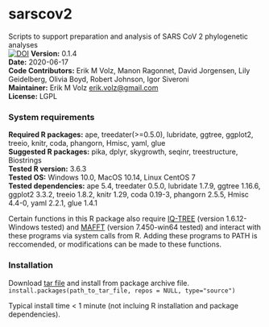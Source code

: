 # sarscov2
Scripts to support preparation and analysis of SARS CoV 2 phylogenetic analyses   
[![DOI](https://zenodo.org/badge/335401763.svg)](https://zenodo.org/badge/latestdoi/335401763)
**Version:** 0.1.4  
**Date:** 2020-06-17  
**Code Contributors:** Erik M Volz, Manon Ragonnet, David Jorgensen, Lily Geidelberg, Olivia Boyd, Robert Johnson, Igor Siveroni  
**Maintainer:** Erik M Volz <erik.volz@gmail.com>  
**License:** LGPL

### System requirements
**Required R packages:** ape, treedater(>=0.5.0), lubridate, ggtree, ggplot2, treeio, knitr, coda, phangorn, Hmisc, yaml, glue  
**Suggested R packages:** pika, dplyr, skygrowth, seqinr, treestructure, Biostrings  
**Tested R version:** 3.6.3  
**Tested OS:** Windows 10.0, MacOS 10.14, Linux CentOS 7  
**Tested dependencies:** ape 5.4, treedater 0.5.0, lubridate 1.7.9, ggtree 1.16.6, ggplot2 3.3.2, treeio 1.8.2, knitr 1.29, coda 0.19-3, phangorn 2.5.5, Hmisc 4.4-0, yaml 2.2.1, glue 1.4.1  

Certain functions in this R package also require [IQ-TREE](iqtree.org) (version 1.6.12-Windows tested) and [MAFFT](https://mafft.cbrc.jp/alignment/software/) (version 7.450-win64 tested) and interact with these programs via system calls from R. Adding these programs to PATH is reccomended, or modifications can be made to these functions.

### Installation

Download [tar file](https://github.com/emvolz-phylodynamics/sarscov2Rutils/blob/sarscov2Rutils/sarscov2_0.1.4.tar.gz) and install from package archive file.   
```install.packages(path_to_tar_file, repos = NULL, type="source")```  

Typical install time \< 1 minute (not incluing R installation and package dependencies).

